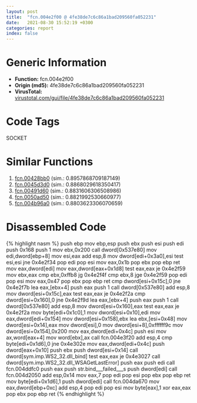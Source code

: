 ```yaml
---
layout: post
title:  "fcn.004e2f00 @ 4fe38de7c6c86a1bad209560fa052231"
date:   2021-08-30 15:52:19 +0300
categories: report
index: false
---
```


# Generic Information
- **Function:** fcn.004e2f00
- **Origin (md5):** 4fe38de7c6c86a1bad209560fa052231
- **VirusTotal:** [virustotal.com/gui/file/4fe38de7c6c86a1bad209560fa052231][virustotal_ref]

# Code Tags
<span class="tag" id="SOCKET">SOCKET</span>


# Similar Functions

1. [fcn.00428bb0][similar_1_ref] (sim.: 0.8957868709187149)
2. [fcn.0045d3d0][similar_2_ref] (sim.: 0.8868029618350417)
3. [fcn.00491d60][similar_3_ref] (sim.: 0.8831606306508986)
4. [fcn.0050ad50][similar_4_ref] (sim.: 0.8821992530660977)
5. [fcn.004b96a0][similar_5_ref] (sim.: 0.8803623306070659)


# Disassembled Code

{% highlight nasm %}
push ebp
mov ebp,esp
push ebx
push esi
push edi
push 0x168
push 1
mov ebx,0x200
call dword[0x537e80]
mov edi,dword[ebp+8]
mov esi,eax
add esp,8
mov dword[edi+0x3a0],esi
test esi,esi
jne 0x4e2f34
pop edi
pop esi
mov eax,0x1b
pop ebx
pop ebp
ret 
mov eax,dword[edi]
mov eax,dword[eax+0x1d8]
test eax,eax
je 0x4e2f59
mov ebx,eax
cmp ebx,0xffb8
jg 0x4e2f4f
cmp ebx,8
jge 0x4e2f59
pop edi
pop esi
mov eax,0x47
pop ebx
pop ebp
ret 
cmp dword[esi+0x15c],0
jne 0x4e2f7b
lea eax,[ebx+4]
push eax
push 1
call dword[0x537e80]
add esp,8
mov dword[esi+0x15c],eax
test eax,eax
je 0x4e2f2a
cmp dword[esi+0x160],0
jne 0x4e2f9d
lea eax,[ebx+4]
push eax
push 1
call dword[0x537e80]
add esp,8
mov dword[esi+0x160],eax
test eax,eax
je 0x4e2f2a
mov byte[edi+0x1c0],1
mov dword[esi+0x10],edi
mov eax,dword[edi+0x154]
mov dword[esi+0x158],ebx
lea ebx,[esi+0x48]
mov dword[esi+0x14],eax
mov dword[esi],0
mov dword[esi+8],0xffffff9c
mov dword[esi+0x154],0x200
mov eax,dword[edi+0x4c]
push esi
mov ax,word[eax+4]
mov word[ebx],ax
call fcn.004e3f20
add esp,4
cmp byte[edi+0x1d6],0
jne 0x4e302e
mov eax,dword[edi+0x4c]
push dword[eax+0x10]
push ebx
push dword[esi+0x14]
call dword[sym.imp.WS2_32.dll_bind]
test eax,eax
je 0x4e3027
call dword[sym.imp.WS2_32.dll_WSAGetLastError]
push eax
push edi
call fcn.004ddfc0
push eax
push str.bind___failed___s
push dword[edi]
call fcn.004d2050
add esp,0x14
mov eax,7
pop edi
pop esi
pop ebx
pop ebp
ret 
mov byte[edi+0x1d6],1
push dword[edi]
call fcn.004da670
mov eax,dword[ebp+0xc]
add esp,4
pop edi
pop esi
mov byte[eax],1
xor eax,eax
pop ebx
pop ebp
ret 
{% endhighlight %}


[similar_1_ref]: /report/fcn.00428bb0@e2ba7f10eb234338a49853c34d7d9c56
[similar_2_ref]: /report/fcn.0045d3d0@289859175c221b107317af7727d26c17
[similar_3_ref]: /report/fcn.00491d60@be7fba7cc724acf4ae2900d99e0fc9c3
[similar_4_ref]: /report/fcn.0050ad50@17d73cbafe6dd96dd6f2291fab06fbb5
[similar_5_ref]: /report/fcn.004b96a0@1160595edb203a63cb2ca3ce2ff04f47
[virustotal_ref]: https://www.virustotal.com/gui/file/4fe38de7c6c86a1bad209560fa052231